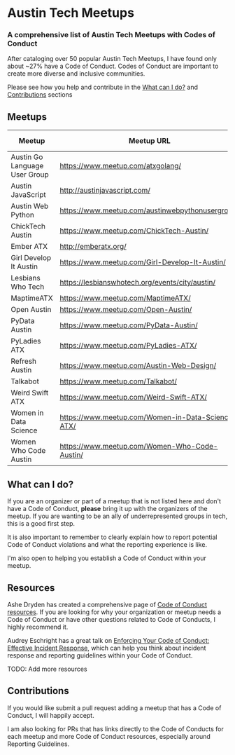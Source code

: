 # Austin Tech Meetups
### A comprehensive list of Austin Tech Meetups with Codes of Conduct

After cataloging over 50 popular Austin Tech Meetups, I have found only about ~27% have a Code of Conduct. Codes of Conduct are important to create more diverse and inclusive communities. 

Please see how you help and contribute in the [What can I do?](#what-can-i-do) and [Contributions](#contributions) sections

## Meetups

|Meetup|Meetup URL|Code of Conduct|
| ------ | ------ | ------ |
|Austin Go Language User Group|https://www.meetup.com/atxgolang/|Yes|
|Austin JavaScript|http://austinjavascript.com/|Yes|
|Austin Web Python|https://www.meetup.com/austinwebpythonusergroup/|Yes|
|ChickTech Austin|https://www.meetup.com/ChickTech-Austin/|Yes|
|Ember ATX|http://emberatx.org/|Yes|
|Girl Develop It Austin|https://www.meetup.com/Girl-Develop-It-Austin/|Yes|
|Lesbians Who Tech|https://lesbianswhotech.org/events/city/austin/|Yes|
|MaptimeATX|https://www.meetup.com/MaptimeATX/|Yes|
|Open Austin|https://www.meetup.com/Open-Austin/|Yes|
|PyData Austin|https://www.meetup.com/PyData-Austin/|Yes|
|PyLadies ATX|https://www.meetup.com/PyLadies-ATX/|Yes|
|Refresh Austin|https://www.meetup.com/Austin-Web-Design/|Yes|
|Talkabot|https://www.meetup.com/Talkabot/|Yes|
|Weird Swift ATX|https://www.meetup.com/Weird-Swift-ATX/|Yes|
|Women in Data Science|https://www.meetup.com/Women-in-Data-Science-ATX/|Yes|
|Women Who Code Austin|https://www.meetup.com/Women-Who-Code-Austin/|Yes|

## What can I do?

If you are an organizer or part of a meetup that is not listed here and don't have a Code of Conduct, **please** bring it up with the organizers of the meetup. If you are wanting to be an ally of underrepresented groups in tech, this is a good first step. 

It is also important to remember to clearly explain how to report potential Code of Conduct violations and what the reporting experience is like. 

I'm also open to helping you establish a Code of Conduct within your meetup. 

## Resources

Ashe Dryden has created a comprehensive page of [Code of Conduct resources](https://www.ashedryden.com/blog/codes-of-conduct-101-faq). If you are looking for why your organization or meetup needs a Code of Conduct or have other questions related to Code of Conducts, I highly recommend it.

Audrey Eschright has a great talk on [Enforcing Your Code of Conduct: Effective Incident Response](https://youtu.be/nizfHxg8y3o), which can help you think about incident response and reporting guidelines within your Code of Conduct. 

TODO: Add more resources

## Contributions

If you would like submit a pull request adding a meetup that has a Code of Conduct, I will happily accept. 

I am also looking for PRs that has links directly to the Code of Conducts for each meetup and more Code of Conduct resources, especially around Reporting Guidelines.
